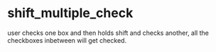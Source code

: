 # shift_multiple_check
user checks one box and then holds shift and checks another, all the checkboxes inbetween will get checked.
